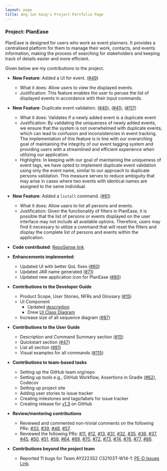 ```yaml
---
layout: page
title: Ang Jun Kang's Project Portfolio Page
---
```


### Project: PlanEase

PlanEase is designed for users who work as event planners.
It provides a centralised platform for them to manage their work, contacts, and events information, making the process of searching for stakeholders and keeping track of details easier and more efficient.

Given below are my contributions to the project.

* **New Feature**: Added a UI for event. ([#49](https://github.com/AY2223S2-CS2103-W16-3/tp/pull/49))
  * What it does: Allow users to view the displayed events.
  * Justification: This feature enables the user to peruse the list of displayed events in accordance with their input commands.

* **New Feature**: Duplicate event validation. ([#40](https://github.com/AY2223S2-CS2103-W16-3/tp/pull/40)), ([#41](https://github.com/AY2223S2-CS2103-W16-3/tp/pull/41)), ([#117](https://github.com/AY2223S2-CS2103-W16-3/tp/pull/117))
  * What it does: Validates if a newly added event is a duplicate event
  * Justification: By validating the uniqueness of newly added events, we ensure that the system is not overwhelmed with duplicate events, which can lead to confusion and inconsistencies in event tracking. The implementation of this feature is in line with our overarching goal of maintaining the integrity of our event tagging system and providing users with a streamlined and efficient experience when utilizing our application.
  * Highlights: In keeping with our goal of maintaining the uniqueness of event tags, we have opted to implement duplicate event validation using only the event name, similar to our approach to duplicate persons validation. This measure serves to reduce ambiguity that may arise in cases where two events with identical names are assigned to the same individual.

* **New Feature**: Added a `listall` command. ([#61](https://github.com/AY2223S2-CS2103-W16-3/tp/pull/61))
  * What it does: Allow users to list all persons and events.
  * Justification: Given the functionality of filters in PlanEase, it is possible that the list of persons or events displayed on the user interface may not include all available options. Therefore, users may find it necessary to utilize a command that will reset the filters and display the complete list of persons and events within the application.

* **Code contributed**: [RepoSense link](https://nus-cs2103-ay2223s2.github.io/tp-dashboard/?search=irminrics&breakdown=true)

* **Enhancements implemented**:
  * Updated UI with better QoL fixes ([#60](https://github.com/AY2223S2-CS2103-W16-3/tp/pull/60))
  * Updated JAR name generated ([#71](https://github.com/AY2223S2-CS2103-W16-3/tp/pull/71))
  * Updated new application icon for PlanEase ([#80](https://github.com/AY2223S2-CS2103-W16-3/tp/pull/80))

* **Contributions to the Developer Guide**
  * Product Scope, User Stories, NFRs and Glossary ([#15](https://github.com/AY2223S2-CS2103-W16-3/tp/pull/15))
  * UI Component
    * Updated [description](https://github.com/AY2223S2-CS2103-W16-3/tp/pull/67)
    * Drew [UI Class Diagram](https://github.com/AY2223S2-CS2103-W16-3/tp/pull/59)
  * Increase size of all sequence diagram ([#87](https://github.com/AY2223S2-CS2103-W16-3/tp/pull/87))

* **Contributions to the User Guide**
  * Description and Command Summary section ([#15](https://github.com/AY2223S2-CS2103-W16-3/tp/pull/15))
  * Quickstart section ([#47](https://github.com/AY2223S2-CS2103-W16-3/tp/pull/47))
  * List all section ([#81](https://github.com/AY2223S2-CS2103-W16-3/tp/pull/81))
  * Visual examples for all commands ([#115](https://github.com/AY2223S2-CS2103-W16-3/tp/pull/115))

* **Contributions to team-based tasks**
  * Setting up the GitHub team org/repo
  * Setting up tools e.g., GitHub Workflow, Assertions in Gradle ([#62](https://github.com/AY2223S2-CS2103-W16-3/tp/pull/62)), Codecov
  * Setting up project site
  * Adding user stories to issue tracker
  * Creating milestones and tags/labels for issue tracker
  * Creating release for [v1.3](https://github.com/AY2223S2-CS2103-W16-3/tp/releases/tag/v1.3) on GitHub

* **Review/mentoring contributions**
  * Reviewed and commented non-trivial comments on the following PRs: [#33](https://github.com/AY2223S2-CS2103-W16-3/tp/pull/33), [#39](https://github.com/AY2223S2-CS2103-W16-3/tp/pull/39), [#48](https://github.com/AY2223S2-CS2103-W16-3/tp/pull/48), [#57](https://github.com/AY2223S2-CS2103-W16-3/tp/pull/57).
  * Reviewed the following PRs: [#11](https://github.com/AY2223S2-CS2103-W16-3/tp/pull/11), [#12](https://github.com/AY2223S2-CS2103-W16-3/tp/pull/12), [#13](https://github.com/AY2223S2-CS2103-W16-3/tp/pull/13), [#31](https://github.com/AY2223S2-CS2103-W16-3/tp/pull/31), [#32](https://github.com/AY2223S2-CS2103-W16-3/tp/pull/32), [#35](https://github.com/AY2223S2-CS2103-W16-3/tp/pull/35), [#36](https://github.com/AY2223S2-CS2103-W16-3/tp/pull/36), [#37](https://github.com/AY2223S2-CS2103-W16-3/tp/pull/37), [#45](https://github.com/AY2223S2-CS2103-W16-3/tp/pull/45), [#50](https://github.com/AY2223S2-CS2103-W16-3/tp/pull/50), [#51](https://github.com/AY2223S2-CS2103-W16-3/tp/pull/51), [#58](https://github.com/AY2223S2-CS2103-W16-3/tp/pull/58), [#64](https://github.com/AY2223S2-CS2103-W16-3/tp/pull/64), [#69](https://github.com/AY2223S2-CS2103-W16-3/tp/pull/69), [#70](https://github.com/AY2223S2-CS2103-W16-3/tp/pull/70), [#72](https://github.com/AY2223S2-CS2103-W16-3/tp/pull/72), [#73](https://github.com/AY2223S2-CS2103-W16-3/tp/pull/73), [#74](https://github.com/AY2223S2-CS2103-W16-3/tp/pull/74), [#76](https://github.com/AY2223S2-CS2103-W16-3/tp/pull/76), [#77](https://github.com/AY2223S2-CS2103-W16-3/tp/pull/77), [#86](https://github.com/AY2223S2-CS2103-W16-3/tp/pull/86).

* **Contributions beyond the project team**
  * Reported 11 bugs for Team AY2223S2 CS2103T-W14-1: [PE-D Issues Link](https://github.com/irminrics/ped/issues).
